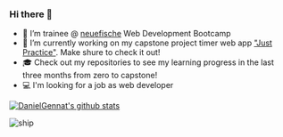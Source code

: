 ### Hi there 👋

- 🔭 I’m trainee @ [neuefische](https://www.neuefische.de/) Web Development Bootcamp
- 🌱 I’m currently working on my capstone project timer web app ["Just Practice"](https://github.com/DanielGennat/capstone-project). Make shure to check it out!
- :mortar_board: Check out my repositories to see my learning progress in the last three months from zero to capstone!
- :computer: I'm looking for a job as web developer

[![DanielGennat's github stats](https://github-readme-stats.vercel.app/api?username=DanielGennat)](https://github.com/anuraghazra/github-readme-stats)

![ship](https://cdn.pixabay.com/photo/2014/04/03/11/52/sailing-ship-312417_960_720.png)

<!--
**DanielGennat/DanielGennat** is a ✨ _special_ ✨ repository because its `README.md` (this file) appears on your GitHub profile.

Here are some ideas to get you started:

- 🔭 I’m currently working on ...
- 🌱 I’m currently learning ...
- 👯 I’m looking to collaborate on ...
- 🤔 I’m looking for help with ...
- 💬 Ask me about ...
- 📫 How to reach me: ...
- 😄 Pronouns: ...
- ⚡ Fun fact: ...
-->
